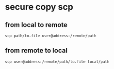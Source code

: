 # secure copy scp
## from local to remote
```
scp path/to.file user@address:/remote/path
```
## from remote to local
```
scp user@address:/remote/path/to.file local/path
```
